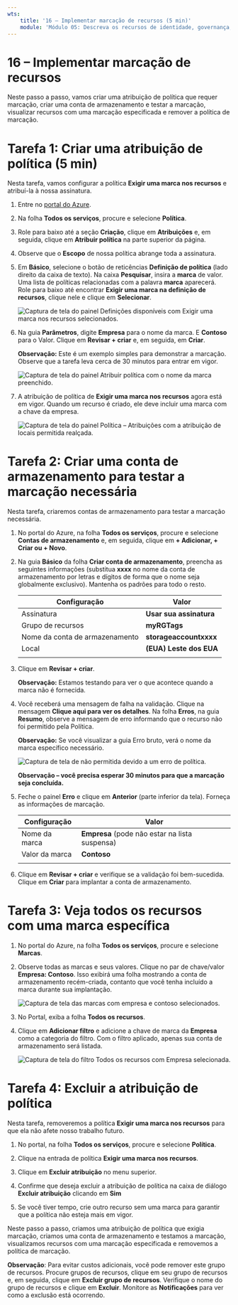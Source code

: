 ```yaml
---
wts:
    title: '16 – Implementar marcação de recursos (5 min)'
    module: 'Módulo 05: Descreva os recursos de identidade, governança, privacidade e conformidade'
---
```

# 16 – Implementar marcação de recursos

Neste passo a passo, vamos criar uma atribuição de política que requer marcação, criar uma conta de armazenamento e testar a marcação, visualizar recursos com uma marcação especificada e remover a política de marcação.

# Tarefa 1: Criar uma atribuição de política (5 min)

Nesta tarefa, vamos configurar a política **Exigir uma marca nos recursos** e atribuí-la à nossa assinatura. 

1. Entre no [portal do Azure](https://portal.azure.com).

2. Na folha **Todos os serviços**, procure e selecione **Política**.

3. Role para baixo até a seção **Criação**, clique em **Atribuições** e, em seguida, clique em **Atribuir política** na parte superior da página.

4. Observe que o **Escopo** de nossa política abrange toda a assinatura. 

5. Em **Básico**, selecione o botão de reticências **Definição de política** (lado direito da caixa de texto). Na caixa **Pesquisar**, insira a **marca** de valor. Uma lista de políticas relacionadas com a palavra **marca** aparecerá. Role para baixo até encontrar **Exigir uma marca na definição de recursos**, clique nele e clique em **Selecionar**.

   ![Captura de tela do painel Definições disponíveis com Exigir uma marca nos recursos selecionados.](../images/1701.png)

6. Na guia **Parâmetros**, digite **Empresa** para o nome da marca. E **Contoso** para o Valor. Clique em **Revisar + criar** e, em seguida, em **Criar**.

    **Observação:** Este é um exemplo simples para demonstrar a marcação. Observe que a tarefa leva cerca de 30 minutos para entrar em vigor. 

    ![Captura de tela do painel Atribuir política com o nome da marca preenchido.](../images/1702.png)

7. A atribuição de política de **Exigir uma marca nos recursos** agora está em vigor. Quando um recurso é criado, ele deve incluir uma marca com a chave da empresa.

   ![Captura de tela do painel Política – Atribuições com a atribuição de locais permitida realçada.](../images/1703.png)

# Tarefa 2: Criar uma conta de armazenamento para testar a marcação necessária

Nesta tarefa, criaremos contas de armazenamento para testar a marcação necessária. 

1. No portal do Azure, na folha **Todos os serviços**, procure e selecione **Contas de armazenamento** e, em seguida, clique em **+ Adicionar, + Criar ou + Novo**.

2. Na guia **Básico** da folha **Criar conta de armazenamento**, preencha as seguintes informações (substitua **xxxx** no nome da conta de armazenamento por letras e dígitos de forma que o nome seja globalmente exclusivo). Mantenha os padrões para todo o resto.

    | Configuração | Valor | 
    | --- | --- |
    | Assinatura | **Usar sua assinatura** |
    | Grupo de recursos | **myRGTags**  |
    | Nome da conta de armazenamento | **storageaccountxxxx** |
    | Local | **(EUA) Leste dos EUA** |
    | | |

3. Clique em **Revisar + criar**. 

    **Observação:** Estamos testando para ver o que acontece quando a marca não é fornecida. 

4. Você receberá uma mensagem de falha na validação. Clique na mensagem **Clique aqui para ver os detalhes**. Na folha **Erros**, na guia **Resumo**, observe a mensagem de erro informando que o recurso não foi permitido pela Política.

    **Observação:** Se você visualizar a guia Erro bruto, verá o nome da marca específico necessário. 

    ![Captura de tela de não permitida devido a um erro de política.](../images/1704.png)

    **Observação – você precisa esperar 30 minutos para que a marcação seja concluída.** 

5. Feche o painel **Erro** e clique em **Anterior** (parte inferior da tela). Forneça as informações de marcação. 

    | Configuração | Valor | 
    | --- | --- |
    | Nome da marca | **Empresa** (pode não estar na lista suspensa) |
    | Valor da marca | **Contoso** |
    | | |

6. Clique em **Revisar + criar** e verifique se a validação foi bem-sucedida. Clique em **Criar** para implantar a conta de armazenamento. 

# Tarefa 3: Veja todos os recursos com uma marca específica

1. No portal do Azure, na folha **Todos os serviços**, procure e selecione **Marcas**.

2. Observe todas as marcas e seus valores. Clique no par de chave/valor **Empresa: Contoso**. Isso exibirá uma folha mostrando a conta de armazenamento recém-criada, contanto que você tenha incluído a marca durante sua implantação. 

   ![Captura de tela das marcas com empresa e contoso selecionados.](../images/1705.png)

3. No Portal, exiba a folha **Todos os recursos**.

4. Clique em **Adicionar filtro** e adicione a chave de marca da **Empresa** como a categoria do filtro. Com o filtro aplicado, apenas sua conta de armazenamento será listada.

    ![Captura de tela do filtro Todos os recursos com Empresa selecionada.](../images/1706.png)

# Tarefa 4: Excluir a atribuição de política

Nesta tarefa, removeremos a política **Exigir uma marca nos recursos** para que ela não afete nosso trabalho futuro. 

1. No portal, na folha **Todos os serviços**, procure e selecione **Política**.

2. Clique na entrada de política **Exigir uma marca nos recursos**.

3. Clique em **Excluir atribuição** no menu superior.

4. Confirme que deseja excluir a atribuição de política na caixa de diálogo **Excluir atribuição** clicando em **Sim**

5. Se você tiver tempo, crie outro recurso sem uma marca para garantir que a política não esteja mais em vigor.

Neste passo a passo, criamos uma atribuição de política que exigia marcação, criamos uma conta de armazenamento e testamos a marcação, visualizamos recursos com uma marcação especificada e removemos a política de marcação.


**Observação**: Para evitar custos adicionais, você pode remover este grupo de recursos. Procure grupos de recursos, clique em seu grupo de recursos e, em seguida, clique em **Excluir grupo de recursos**. Verifique o nome do grupo de recursos e clique em **Excluir**. Monitore as **Notificações** para ver como a exclusão está ocorrendo.
